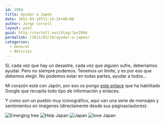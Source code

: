 ```yaml
---
id: 2994
title: Ayudar a Japón
date: 2011-03-18T11:14:14+00:00
author: Jorge Cortell
layout: post
guid: http://cortell.net/blog/?p=2994
permalink: /2011/03/18/ayudar-a-japon/
categories:
  - General
  - Noticias
---
```

Sí, cada vez que hay un desastre, cada vez que alguien sufre, deberíamos ayudar. Pero no siempre podemos. Tenemos un límite, y es por eso que debemos elegir. No podemos estar en todas partes, ayudar a todos...

Mi corazón está con Japón, por eso os pongo [este enlace](http://www.google.com/crisisresponse/japanquake2011.html) que ha habilitado Google que recopila todo tipo de información y enlaces.

Y como son un pueblo muy iconográfico, aquí van una serie de mensajes y sentimientos en imágenes (directamente desde sus páginas/autores):
  
<img class="aligncenter" src="http://2.bp.blogspot.com/-VxmG2jEwomk/TYBYIr09yoI/AAAAAAAAQIY/Ozs2u7rv3n0/s1600/emek%2Btree.jpg" alt="Emerging tree" />
  
<img class="aligncenter" src="http://files.myopera.com/SouthernCross/blog/japan_disaster_poster.jpg" alt="Help Japan" />
  
<img class="aligncenter" src="http://mrmarkrobson.com/blog/wp-content/uploads/2011/03/Mimic_web-350x631.jpg" alt="Japan" />
  
<img class="aligncenter" src="http://osocio.org/images/uploads/Japan-Aid-Poster_thumb.png" alt="love Japan" />